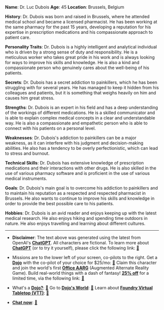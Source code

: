 
**Name**: Dr. Luc Dubois
**Age**: 45
**Location**: Brussels, Belgium

**History**: Dr. Dubois was born and raised in Brussels, where he attended medical school and became a licensed pharmacist. He has been working at the same pharmacy for the past 15 years, developing a reputation for his expertise in prescription medications and his compassionate approach to patient care.

**Personality Traits**: Dr. Dubois is a highly intelligent and analytical individual who is driven by a strong sense of duty and responsibility. He is a meticulous worker who takes great pride in his work and is always looking for ways to improve his skills and knowledge. He is also a kind and compassionate person who genuinely cares about the well-being of his patients.

**Secrets**: Dr. Dubois has a secret addiction to painkillers, which he has been struggling with for several years. He has managed to keep it hidden from his colleagues and patients, but it is something that weighs heavily on him and causes him great stress.

**Strengths**: Dr. Dubois is an expert in his field and has a deep understanding of the workings of different medications. He is a skilled communicator and is able to explain complex medical concepts in a clear and understandable way. He is also a compassionate and empathetic person who is able to connect with his patients on a personal level.

**Weaknesses**: Dr. Dubois's addiction to painkillers can be a major weakness, as it can interfere with his judgment and decision-making abilities. He also has a tendency to be overly perfectionistic, which can lead to stress and burnout.

**Technical Skills**: Dr. Dubois has extensive knowledge of prescription medications and their interactions with other drugs. He is also skilled in the use of various pharmacy software and is proficient in the use of various medical instruments.

**Goals**: Dr. Dubois's main goal is to overcome his addiction to painkillers and to maintain his reputation as a respected and respected pharmacist in Brussels. He also wants to continue to improve his skills and knowledge in order to provide the best possible care to his patients.

**Hobbies**: Dr. Dubois is an avid reader and enjoys keeping up with the latest medical research. He also enjoys hiking and spending time outdoors in nature. He also enjoys travelling and learning about different cultures.

---
* **Disclaimer**: The text above was generated using the latest from OpenAI's [**ChatGPT**](https://openai.com/blog/chatgpt/).  All characters are fictional.  To learn more about [**ChatGPT**](https://openai.com/blog/chatgpt/) (or to try it yourself), please click the following link: [:closed_book:](https://openai.com/blog/chatgpt/)

* Missions are to the lower left of your screen, co-pilots to the right. Get a [**Dojo**](https://workmates.live/marketplace) with the co-pilot of your choice for $25/mo: [:green_book:](https://workmates.live/marketplace) Claim this character and join the world's first [**Office AARG**](https://dojos.world) (Augmented Alternate Reality Game). Build real-world things with a dash of fantasy! [**25% off**](https://blog.workmates.live/deal-on-a-dojo) for a limited time, via the following link: [:green_book:](https://blog.workmates.live/deal-on-a-dojo) 

* What's a [**Dojo?**](https://workdojos.com): [:blue_book:](https://workdojos.com)  Go to [**Dojo's World**](https://dojos.world): [:blue_book:](https://dojos.world)  Learn about [**Foundry Virtual Tabletop (VTT)**](https://foundryvtt.com): [:closed_book:](https://foundryvtt.com/)

* [**Chat now**](https://chat.workmates.live/channel/support): [:ledger:](https://chat.workmates.live/channel/support)
